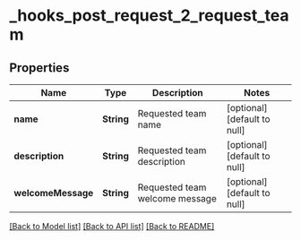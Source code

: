 # _hooks_post_request_2_request_team
## Properties

| Name | Type | Description | Notes |
|------------ | ------------- | ------------- | -------------|
| **name** | **String** | Requested team name | [optional] [default to null] |
| **description** | **String** | Requested team description | [optional] [default to null] |
| **welcomeMessage** | **String** | Requested team welcome message | [optional] [default to null] |

[[Back to Model list]](../README.md#documentation-for-models) [[Back to API list]](../README.md#documentation-for-api-endpoints) [[Back to README]](../README.md)

